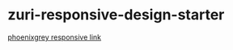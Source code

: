 # zuri-responsive-design-starter




[phoenixgrey responsive link](https://itsphoenixgrey.github.io/zuri-responsive-design-starter/)
